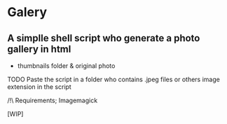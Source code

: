 # Galery

## A simplle shell script who generate a photo gallery in html
- thumbnails folder & original photo

TODO
Paste the script in a folder who contains .jpeg files or others image extension in the script

/!\ Requirements;
Imagemagick

[WIP]
